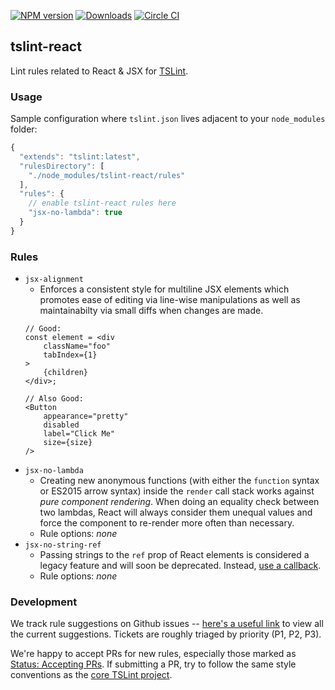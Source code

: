 [![NPM version](https://badge.fury.io/js/tslint-react.svg)](https://www.npmjs.com/package/tslint-react)
[![Downloads](http://img.shields.io/npm/dm/tslint-react.svg)](https://npmjs.org/package/tslint-react)
[![Circle CI](https://circleci.com/gh/palantir/tslint-react.svg?style=svg)](https://circleci.com/gh/palantir/tslint-react)

tslint-react
------------

Lint rules related to React & JSX for [TSLint](https://github.com/palantir/tslint/).

### Usage

Sample configuration where `tslint.json` lives adjacent to your `node_modules` folder:

```js
{
  "extends": "tslint:latest",
  "rulesDirectory": [
    "./node_modules/tslint-react/rules"
  ],
  "rules": {
    // enable tslint-react rules here
    "jsx-no-lambda": true
  }
}
```

### Rules

- `jsx-alignment`
  - Enforces a consistent style for multiline JSX elements which promotes ease of editing via line-wise manipulations
  as well as maintainabilty via small diffs when changes are made.
  ```
  // Good:
  const element = <div
      className="foo"
      tabIndex={1}
  >
      {children}
  </div>;

  // Also Good:
  <Button
      appearance="pretty"
      disabled
      label="Click Me"
      size={size}
  />
  ```
- `jsx-no-lambda`
  - Creating new anonymous functions (with either the `function` syntax or ES2015 arrow syntax) inside the `render` call stack works against _pure component rendering_. When doing an equality check between two lambdas, React will always consider them unequal values and force the component to re-render more often than necessary.
  - Rule options: _none_
- `jsx-no-string-ref`
  - Passing strings to the `ref` prop of React elements is considered a legacy feature and will soon be deprecated.
    Instead, [use a callback](https://facebook.github.io/react/docs/more-about-refs.html#the-ref-callback-attribute).
  - Rule options: _none_

### Development

We track rule suggestions on Github issues -- [here's a useful link](https://github.com/palantir/tslint-react/issues?q=is%3Aissue+is%3Aopen+label%3A%22Type%3A+Rule+Suggestion%22) to view all the current suggestions. Tickets are roughly triaged by priority (P1, P2, P3).

We're happy to accept PRs for new rules, especially those marked as [Status: Accepting PRs](https://github.com/palantir/tslint-react/issues?q=is%3Aissue+is%3Aopen+label%3A%22Status%3A+Accepting+PRs%22). If submitting a PR, try to follow the same style conventions as the [core TSLint project](https://github.com/palantir/tslint).
